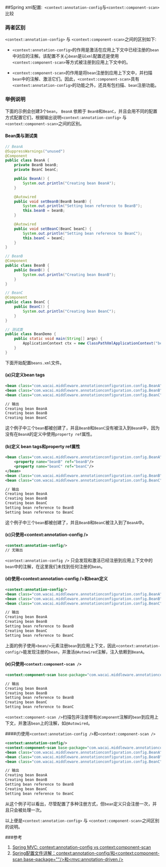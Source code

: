 ##Spring xml配置:` <context:annotation-config`与`<context:component-scan>`比较

### 两者区别

`<context:annotation-config>` 与 `<context:component-scan>`之间的区别如下:

- `<context:annotation-config>`的作用是激活在应用上下文中已经注册的`bean`中对应的注解。该配置不关心`bean`是以`xml`配置还是使用 `<context:component-scan>`等方式被注册到应用上下文中的。

- `<context:component-scan>`的作用是将`bean`注册到应用上下文中，并扫描`bean`中的注解、激活它们。因此，`<context:component-scan>`具有`<context:annotation-config>`的功能之外，还具有包扫描、`bean`注册功能。

### 举例说明

下面的示例会创建3个`bean`， `BeanA` 依赖于 `BeanB`和`BeanC`，并且会用不同的配置方式配置它们，根据输出说明`<context:annotation-config>` 与 `<context:component-scan>`之间的区别。

#### Bean类与测试类

```java
// BeanA
@SuppressWarnings("unused")
@Component
public class BeanA {
    private BeanB beanB;
    private BeanC beanC;

    public BeanA() {
        System.out.println("Creating bean BeanA");
    }

    @Autowired
    public void setBeanB(BeanB beanB) {
        System.out.println("Setting bean reference to BeanB");
        this.beanB = beanB;
    }

    @Autowired
    public void setBeanC(BeanC beanC) {
        System.out.println("Setting bean reference to BeanC");
        this.beanC = beanC;
    }
}

// BeanB
@Component
public class BeanB {
    public BeanB() {
        System.out.println("Creating bean BeanB");
    }
}

// BeanC
@Component
public class BeanC {
    public BeanC() {
        System.out.println("Creating bean BeanC");
    }
}

// 测试类
public class BeanDemo {
    public static void main(String[] args) {
        ApplicationContext ctx = new ClassPathXmlApplicationContext("beans.xml");
    }
}
```

下面开始配置`beans.xml`文件。

#### (a)只定义bean tags

```xml
<bean class="com.wacai.middleware.annotationconfiguration.config.BeanA" id="beanA"/>
<bean class="com.wacai.middleware.annotationconfiguration.config.BeanB" id="beanB"/>
<bean class="com.wacai.middleware.annotationconfiguration.config.BeanC" id="beanC"/>

// 输出
Creating bean BeanA
Creating bean BeanB
Creating bean BeanC
```

这个例子中三个`bean`都被创建了，并且`BeanB`和`BeanC`没有被注入到`BeanA`中，因为没有在`BeanA`的定义中使用`property ref`属性。

#### (b)定义 bean tags和property ref属性

```xml
<bean class="com.wacai.middleware.annotationconfiguration.config.BeanA" id="beanA">
    <property name="beanB" ref="beanB"/>
    <property name="beanC" ref="beanC"/>
</bean>
<bean class="com.wacai.middleware.annotationconfiguration.config.BeanB" id="beanB"/>
<bean class="com.wacai.middleware.annotationconfiguration.config.BeanC" id="beanC"/>

// 输出
Creating bean BeanA
Creating bean BeanB
Creating bean BeanC
Setting bean reference to BeanB
Setting bean reference to BeanC
```

这个例子中三个`bean`都被创建了，并且`BeanB`和`BeanC`被注入到了`BeanA`中。

#### (c)只使用<context:annotation-config />

```xml
<context:annotation-config/>
// 无输出
```

`<context:annotation-config />` 只会发现和激活已经注册到应用上下文中的`bean`中的注解，在这里我们未找到任何注册的`bean`。

#### (d)使用<context:annotation-config />和bean定义

```xml
<context:annotation-config/>
<bean class="com.wacai.middleware.annotationconfiguration.config.BeanA" id="beanA"/>
<bean class="com.wacai.middleware.annotationconfiguration.config.BeanB" id="beanB"/>
<bean class="com.wacai.middleware.annotationconfiguration.config.BeanC" id="beanC"/>

// 输出
Creating bean BeanA
Creating bean BeanB
Setting bean reference to BeanB
Creating bean BeanC
Setting bean reference to BeanC
```

上面的例子使用`<bean/>`元素注册`bean`到应用上下文，因此`<context:annotation-config/>`能发现注册的`bean`，并激活`@Autowired`注解，注入依赖到`BeanA`。

#### (e)只使用`<context:component-scan />`

```xml
<context:component-scan base-package="com.wacai.middleware.annotationconfiguration.config"/>

// 输出
Creating bean BeanA
Creating bean BeanB
Setting bean reference to BeanB
Creating bean BeanC
Setting bean reference to BeanC
```

`<context:component-scan />`扫描包并注册带有`@Component`注解的`bean`到应用上下文，并激活`bean`上的注解，如`@Autowired`。

####(f)使用`<context:annotation-config />`和`<context:component-scan />`

```xml
<context:annotation-config/>
<context:component-scan base-package="com.wacai.middleware.annotationconfiguration.config"/>
<bean class="com.wacai.middleware.annotationconfiguration.config.BeanA" id="beanA"/>
<bean class="com.wacai.middleware.annotationconfiguration.config.BeanB" id="beanB"/>
<bean class="com.wacai.middleware.annotationconfiguration.config.BeanC" id="beanC"/>

// 输出
Creating bean BeanA
Creating bean BeanB
Setting bean reference to BeanB
Creating bean BeanC
Setting bean reference to BeanC
```

从这个例子可以看出，尽管配置了多种注册方式，但`bean`定义只会注册一次，并且只会被处理一次。

以上便是`<context:annotation-config>` 与 `<context:component-scan>`之间区别的说明。

###参考

1. [Spring MVC: <context:annotation-config> vs <context:component-scan>](https://howtodoinjava.com/spring-mvc/spring-mvc-difference-between-contextannotation-config-vs-contextcomponent-scan/)
2. [Spring配置文件详解：<context:annotation-config/>和<context:component-scan base-package=""/>和<mvc:annotation-driven />](https://www.cnblogs.com/lcngu/p/5080702.html)

